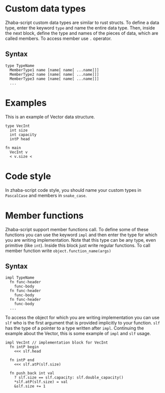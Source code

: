 # Custom data types

Zhaba-script custom data types are similar to rust structs. To define a data type, enter the keyword `type` and name the entire data type. Then, inside the next block, define the type and names of the pieces of data, which are called members. To access member use `.` operator.

## Syntax

```zh
type TypeName
  MemberType1 name [name[ name[ ...name]]]
  MemberType2 name [name[ name[ ...name]]]
  MemberType3 name [name[ name[ ...name]]]
  ...
```

# Examples

This is an example of Vector data structure.

```zh
type VecInt
  int size
  int capacity
  intP head

fn main
  VecInt v
  < v.size <
```

# Code style

In zhaba-script code style, you should name your custom types in `PascalCase` and members in `snake_case`.

# Member functions

Zhaba-script support member functions call. To define some of these functions you can use the keyword `impl` and then enter the type for which you are writing implementation. Note that this type can be any type, even primitive (like `int`). Inside this block just write regular functions. To call member function write `object.function_name(args)`

## Syntax

```zh
impl TypeName
  fn func-header
    func-body
  fn func-header
    func-body
  fn func-header
    func-body
  ...
```

To access the object for which you are writing implementation you can use `slf` who is the first argument that is provided implicitly to your function. `slf` has the type of a pointer to a type written after `impl`.
Continuing the example about the Vector, this is some example of `impl` and `slf` usage.

```zh
impl VecInt // implementation block for VecInt
  fn intP begin
    <<< slf.head

  fn intP end
    <<< slf.atP(slf.size)

  fn push_back int val
    ? slf.size == slf.capacity: slf.double_capacity()
    *slf.atP(slf.size) = val
    &slf.size += 1
```

